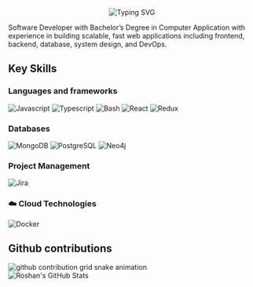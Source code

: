 <div align="center">
<img src="https://readme-typing-svg.herokuapp.com?font=Jetbrains+mono&size=40&duration=2000&color=blue&center=true&vCenter=true&width=435&lines=Hey..+I'm+Roshan;This+is..;..my+Github..;" alt="Typing SVG"/>
</div>

Software Developer with Bachelor’s Degree in Computer Application with experience in building scalable, fast web applications including frontend, backend, database, system design, and DevOps.

## Key Skills
### Languages and frameworks
<div>
    <img src="https://img.shields.io/badge/Javascript-F7DF1E?style=for-the-badge&logo=javascript&logoColor=white" alt="Javascript" />
    <img src="https://img.shields.io/badge/Typescript-3178C6?style=for-the-badge&logo=typescript&logoColor=white" alt="Typescript" />
    <img src="https://img.shields.io/badge/Bash-4EAA25?style=for-the-badge&logo=gnubash&logoColor=white" alt="Bash" />
    <img src="https://img.shields.io/badge/React-61DAFB?style=for-the-badge&logo=react&logoColor=white" alt="React" />
    <img src="https://img.shields.io/badge/Redux-764ABC?style=for-the-badge&logo=redux&logoColor=white" alt="Redux" />
</div>

### Databases
<div>
    <img src="https://img.shields.io/badge/Mongodb-47A248?style=for-the-badge&logo=mongodb&logoColor=white" alt="MongoDB" />
    <img src="https://img.shields.io/badge/PostgreSQL-4169E1?style=for-the-badge&logo=postgresql&logoColor=white" alt="PostgreSQL" />
    <img src="https://img.shields.io/badge/Neo4j-4581C3?style=for-the-badge&logo=neo4j&logoColor=white" alt="Neo4j" />
</div>

### Project Management 
<div>
    <img src="https://img.shields.io/badge/Jira-0052CC?style=for-the-badge&logo=jira&logoColor=white" alt="Jira" />
</div>

### ☁️ Cloud Technologies
<div>
    <img src="https://img.shields.io/badge/Docker-2496ED?style=for-the-badge&logo=docker&logoColor=white" alt="Docker" />
</div>

## Github contributions

<picture>
  <source media="(prefers-color-scheme: dark)" srcset="https://raw.githubusercontent.com/roshanmjn/roshanmjn/output/github-contribution-grid-snake-dark.svg">
  <source media="(prefers-color-scheme: light)" srcset="https://raw.githubusercontent.com/roshanmjn/roshanmjn/output/github-contribution-grid-snake.svg">
  <img alt="github contribution grid snake animation" src="https://raw.githubusercontent.com/roshanmjn/roshanmjn/output/github-contribution-grid-snake.svg">
</picture>

<div>
    <img src="https://github-profile-summary-cards.vercel.app/api/cards/profile-details?username=roshanmjn&theme=github_dark" alt="Roshan's GitHub Stats"/>
</div>

<!--
**roshanmjn/roshanmjn** is a ✨ _special_ ✨ repository because its `README.md` (this file) appears on your GitHub profile.

Here are some ideas to get you started:

- 🔭 I’m currently working on ...
- 🌱 I’m currently learning ...
- 👯 I’m looking to collaborate on ...
- 🤔 I’m looking for help with ...
- 💬 Ask me about ...
- 📫 How to reach me: ...
- ⚡ Fun fact: ...
-->
